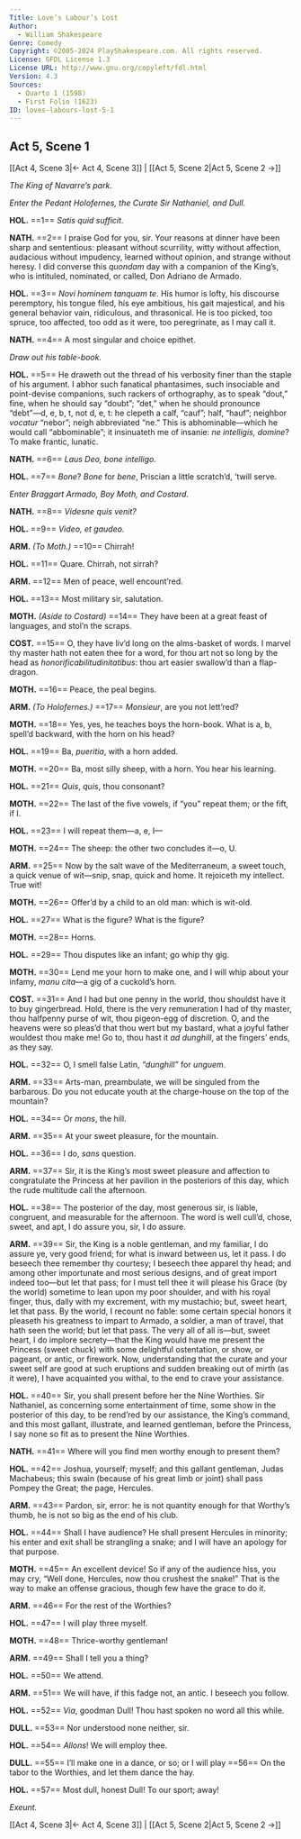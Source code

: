 ```yaml
---
Title: Love’s Labour’s Lost
Author: 
  - William Shakespeare
Genre: Comedy
Copyright: ©2005-2024 PlayShakespeare.com. All rights reserved.
License: GFDL License 1.3
License URL: http://www.gnu.org/copyleft/fdl.html
Version: 4.3
Sources:
  - Quarto 1 (1598)
  - First Folio (1623)
ID: loves-labours-lost-5-1
---
```


## Act 5, Scene 1
[[Act 4, Scene 3|← Act 4, Scene 3]] | [[Act 5, Scene 2|Act 5, Scene 2 →]]

*The King of Navarre’s park.*

*Enter the Pedant Holofernes, the Curate Sir Nathaniel, and Dull.*

**HOL.**
==1== *Satis quid sufficit*.

**NATH.**
==2== I praise God for you, sir. Your reasons at dinner have been sharp and sententious: pleasant without scurrility, witty without affection, audacious without impudency, learned without opinion, and strange without heresy. I did converse this *quondam* day with a companion of the King’s, who is intituled, nominated, or called, Don Adriano de Armado.

**HOL.**
==3== *Novi hominem tanquam te*. His humor is lofty, his discourse peremptory, his tongue filed, his eye ambitious, his gait majestical, and his general behavior vain, ridiculous, and thrasonical. He is too picked, too spruce, too affected, too odd as it were, too peregrinate, as I may call it.

**NATH.**
==4== A most singular and choice epithet.

*Draw out his table-book.*

**HOL.**
==5== He draweth out the thread of his verbosity finer than the staple of his argument. I abhor such fanatical phantasimes, such insociable and point-devise companions, such rackers of orthography, as to speak “dout,” fine, when he should say “doubt”; “det,” when he should pronounce “debt”—d, e, b, t, not d, e, t: he clepeth a calf, “cauf”; half, “hauf”; neighbor *vocatur* “nebor”; neigh abbreviated “ne.” This is abhominable—which he would call “abbominable”; it insinuateth me of insanie: *ne intelligis, domine*? To make frantic, lunatic.

**NATH.**
==6== *Laus Deo, bone intelligo.*

**HOL.**
==7== *Bone*? *Bone* for *bene*, Priscian a little scratch’d, ’twill serve.

*Enter Braggart Armado, Boy Moth, and Costard.*

**NATH.**
==8== *Videsne quis venit?*

**HOL.**
==9== *Video, et gaudeo.*

**ARM.**
*(To Moth.)*
==10== Chirrah!

**HOL.**
==11== Quare. Chirrah, not sirrah?

**ARM.**
==12== Men of peace, well encount’red.

**HOL.**
==13== Most military sir, salutation.

**MOTH.**
*(Aside to Costard)*
==14== They have been at a great feast of languages, and stol’n the scraps.

**COST.**
==15== O, they have liv’d long on the alms-basket of words. I marvel thy master hath not eaten thee for a word, for thou art not so long by the head as *honorificabilitudinitatibus*: thou art easier swallow’d than a flap-dragon.

**MOTH.**
==16== Peace, the peal begins.

**ARM.**
*(To Holofernes.)*
==17== *Monsieur*, are you not lett’red?

**MOTH.**
==18== Yes, yes, he teaches boys the horn-book. What is a, b, spell’d backward, with the horn on his head?

**HOL.**
==19== Ba, *pueritia*, with a horn added.

**MOTH.**
==20== Ba, most silly sheep, with a horn. You hear his learning.

**HOL.**
==21== *Quis*, *quis*, thou consonant?

**MOTH.**
==22== The last of the five vowels, if “you” repeat them; or the fift, if I.

**HOL.**
==23== I will repeat them—a, e, I⁠—

**MOTH.**
==24== The sheep: the other two concludes it—o, U.

**ARM.**
==25== Now by the salt wave of the Mediterraneum, a sweet touch, a quick venue of wit—snip, snap, quick and home. It rejoiceth my intellect. True wit!

**MOTH.**
==26== Offer’d by a child to an old man: which is wit-old.

**HOL.**
==27== What is the figure? What is the figure?

**MOTH.**
==28== Horns.

**HOL.**
==29== Thou disputes like an infant; go whip thy gig.

**MOTH.**
==30== Lend me your horn to make one, and I will whip about your infamy, *manu cita*—a gig of a cuckold’s horn.

**COST.**
==31== And I had but one penny in the world, thou shouldst have it to buy gingerbread. Hold, there is the very remuneration I had of thy master, thou halfpenny purse of wit, thou pigeon-egg of discretion. O, and the heavens were so pleas’d that thou wert but my bastard, what a joyful father wouldest thou make me! Go to, thou hast it *ad dunghill*, at the fingers’ ends, as they say.

**HOL.**
==32== O, I smell false Latin, *“dunghill”* for *unguem*.

**ARM.**
==33== Arts-man, preambulate, we will be singuled from the barbarous. Do you not educate youth at the charge-house on the top of the mountain?

**HOL.**
==34== Or *mons*, the hill.

**ARM.**
==35== At your sweet pleasure, for the mountain.

**HOL.**
==36== I do, *sans* question.

**ARM.**
==37== Sir, it is the King’s most sweet pleasure and affection to congratulate the Princess at her pavilion in the posteriors of this day, which the rude multitude call the afternoon.

**HOL.**
==38== The posterior of the day, most generous sir, is liable, congruent, and measurable for the afternoon. The word is well cull’d, chose, sweet, and apt, I do assure you, sir, I do assure.

**ARM.**
==39== Sir, the King is a noble gentleman, and my familiar, I do assure ye, very good friend; for what is inward between us, let it pass. I do beseech thee remember thy courtesy; I beseech thee apparel thy head; and among other importunate and most serious designs, and of great import indeed too—but let that pass; for I must tell thee it will please his Grace (by the world) sometime to lean upon my poor shoulder, and with his royal finger, thus, dally with my excrement, with my mustachio; but, sweet heart, let that pass. By the world, I recount no fable: some certain special honors it pleaseth his greatness to impart to Armado, a soldier, a man of travel, that hath seen the world; but let that pass. The very all of all is—but, sweet heart, I do implore secrety—that the King would have me present the Princess (sweet chuck) with some delightful ostentation, or show, or pageant, or antic, or firework. Now, understanding that the curate and your sweet self are good at such eruptions and sudden breaking out of mirth (as it were), I have acquainted you withal, to the end to crave your assistance.

**HOL.**
==40== Sir, you shall present before her the Nine Worthies. Sir Nathaniel, as concerning some entertainment of time, some show in the posterior of this day, to be rend’red by our assistance, the King’s command, and this most gallant, illustrate, and learned gentleman, before the Princess, I say none so fit as to present the Nine Worthies.

**NATH.**
==41== Where will you find men worthy enough to present them?

**HOL.**
==42== Joshua, yourself; myself; and this gallant gentleman, Judas Machabeus; this swain (because of his great limb or joint) shall pass Pompey the Great; the page, Hercules.

**ARM.**
==43== Pardon, sir, error: he is not quantity enough for that Worthy’s thumb, he is not so big as the end of his club.

**HOL.**
==44== Shall I have audience? He shall present Hercules in minority; his enter and exit shall be strangling a snake; and I will have an apology for that purpose.

**MOTH.**
==45== An excellent device! So if any of the audience hiss, you may cry, “Well done, Hercules, now thou crushest the snake!” That is the way to make an offense gracious, though few have the grace to do it.

**ARM.**
==46== For the rest of the Worthies?

**HOL.**
==47== I will play three myself.

**MOTH.**
==48== Thrice-worthy gentleman!

**ARM.**
==49== Shall I tell you a thing?

**HOL.**
==50== We attend.

**ARM.**
==51== We will have, if this fadge not, an antic. I beseech you follow.

**HOL.**
==52== *Via*, goodman Dull! Thou hast spoken no word all this while.

**DULL.**
==53== Nor understood none neither, sir.

**HOL.**
==54== *Allons*! We will employ thee.

**DULL.**
==55== I’ll make one in a dance, or so; or I will play
==56== On the tabor to the Worthies, and let them dance the hay.

**HOL.**
==57== Most dull, honest Dull! To our sport; away!

*Exeunt.*

[[Act 4, Scene 3|← Act 4, Scene 3]] | [[Act 5, Scene 2|Act 5, Scene 2 →]]